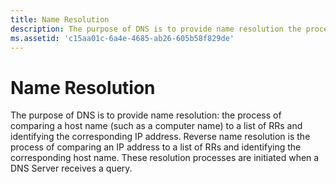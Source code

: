 ```yaml
---
title: Name Resolution
description: The purpose of DNS is to provide name resolution the process of comparing a host name (such as a computer name) to a list of RRs and identifying the corresponding IP address.
ms.assetid: 'c15aa01c-6a4e-4685-ab26-605b58f829de'
---
```


# Name Resolution

The purpose of DNS is to provide name resolution: the process of comparing a host name (such as a computer name) to a list of RRs and identifying the corresponding IP address. Reverse name resolution is the process of comparing an IP address to a list of RRs and identifying the corresponding host name. These resolution processes are initiated when a DNS Server receives a query.

 

 




